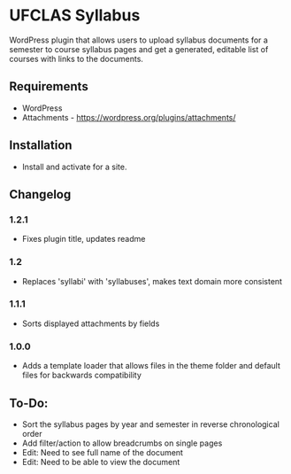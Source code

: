UFCLAS Syllabus
===============

WordPress plugin that allows users to upload syllabus documents for a semester to course syllabus pages and get a generated, editable list of courses with links to the documents. 

Requirements
------------
- WordPress
- Attachments - https://wordpress.org/plugins/attachments/

Installation
------------
- Install and activate for a site.

Changelog
---------
### 1.2.1
- Fixes plugin title, updates readme

### 1.2
- Replaces 'syllabi' with 'syllabuses', makes text domain more consistent

### 1.1.1
- Sorts displayed attachments by fields

### 1.0.0
- Adds a template loader that allows files in the theme folder and default files for backwards compatibility

To-Do:
------
- Sort the syllabus pages by year and semester in reverse chronological order
- Add filter/action to allow breadcrumbs on single pages
- Edit: Need to see full name of the document
- Edit: Need to be able to view the document